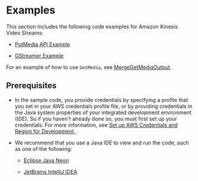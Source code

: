 # Examples<a name="examples"></a>

This section includes the following code examples for Amazon Kinesis Video Streams:

+ [PutMedia API Example](examples-putmedia.md)

+ [GStreamer Example](examples-gstreamer.md)

For an example of how to use `GetMedia`, see [MergeGetMediaOutput](parser-library-write.md#parser-library-write-MGMO)\.

## Prerequisites<a name="examples-prerequisites"></a>

+ In the sample code, you provide credentials by specifying a profile that you set in your AWS credentials profile file, or by providing credentials in the Java system properties of your integrated development environment \(IDE\)\. So if you haven't already done so, you must first set up your credentials\. For more information, see [Set up AWS Credentials and Region for Development ](http://docs.aws.amazon.com/sdk-for-java/v1/developer-guide/setup-credentials.html)\.

+ We recommend that you use a Java IDE to view and run the code, such as one of the following:

  + [Eclipse Java Neon](http://www.eclipse.org/downloads/packages/eclipse-ide-java-developers/neon3)

  + [JetBrains IntelliJ IDEA](https://www.jetbrains.com/idea/)